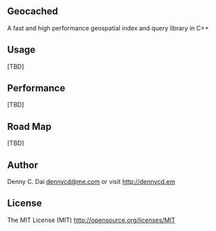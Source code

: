 ## Geocached 
A fast and high performance geospatial index and query library in C++



## Usage
[TBD]

## Performance
[TBD]

## Road Map
[TBD]

## Author 
Denny C. Dai <dennycd@me.com> or visit <http://dennycd.em>

## License 
The MIT License (MIT) <http://opensource.org/licenses/MIT>
